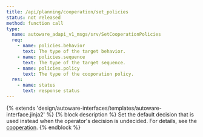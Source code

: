 ```yaml
---
title: /api/planning/cooperation/set_policies
status: not released
method: function call
type:
  name: autoware_adapi_v1_msgs/srv/SetCooperationPolicies
  req:
    - name: policies.behavior
      text: The type of the target behavior.
    - name: policies.sequence
      text: The type of the target sequence.
    - name: policies.policy
      text: The type of the cooporation policy.
  res:
    - name: status
      text: response status
---
```


{% extends 'design/autoware-interfaces/templates/autoware-interface.jinja2' %}
{% block description %}
Set the default decision that is used instead when the operator's decision is undecided.
For details, see the [cooperation](../../../../features/cooperation.md).
{% endblock %}
